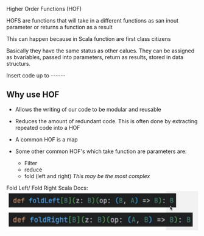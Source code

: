 Higher Order Functions (HOF)

HOFS are functions that will take in a different functions as san inout parameter or returns a function as a result 

This can happen because in Scala function are first class citizens

Basically they have the same status as other calues. They can be assigned as bvariables, passed into parameters, return as results, stored in data structurs. 


Insert code up to ------

## Why use HOF 

- Allows the writing of our code to be modular and reusable 

- Reduces the amount of redundant code. This is often done by extracting repeated code into a HOF

- A common HOF is a map

- Some other common HOF's which take function are parameters are: 
  - Filter 
  - reduce 
  - fold (left and right) *This may be the most complex* 

Fold Left/ Fold Right
Scala Docs: 
![img.png](img.png)
